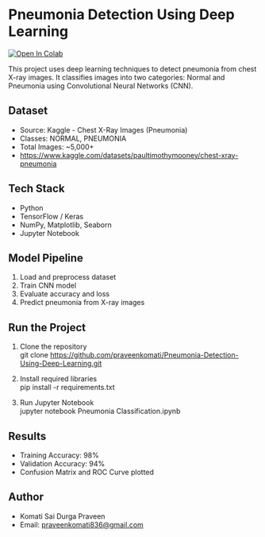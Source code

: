 # Pneumonia Detection Using Deep Learning
[![Open In Colab](https://colab.research.google.com/assets/colab-badge.svg)](https://colab.research.google.com/github/praveenkomati/Pneumonia-Detection-Using-Deep-Learning/blob/main/Pneumonia%20Classification.ipynb)


This project uses deep learning techniques to detect pneumonia from chest X-ray images. It classifies images into two categories: Normal and Pneumonia using Convolutional Neural Networks (CNN).

## Dataset

- Source: Kaggle - Chest X-Ray Images (Pneumonia)
- Classes: NORMAL, PNEUMONIA
- Total Images: ~5,000+
- https://www.kaggle.com/datasets/paultimothymooney/chest-xray-pneumonia

## Tech Stack

- Python
- TensorFlow / Keras
- NumPy, Matplotlib, Seaborn
- Jupyter Notebook

## Model Pipeline

1. Load and preprocess dataset
2. Train CNN model
3. Evaluate accuracy and loss
4. Predict pneumonia from X-ray images

## Run the Project

1. Clone the repository  
   git clone https://github.com/praveenkomati/Pneumonia-Detection-Using-Deep-Learning.git
2. Install required libraries  
   pip install -r requirements.txt

3. Run Jupyter Notebook  
   jupyter notebook Pneumonia Classification.ipynb

## Results

- Training Accuracy: 98%
- Validation Accuracy: 94%
- Confusion Matrix and ROC Curve plotted

## Author

- Komati Sai Durga Praveen  
- Email: praveenkomati836@gmail.com 
